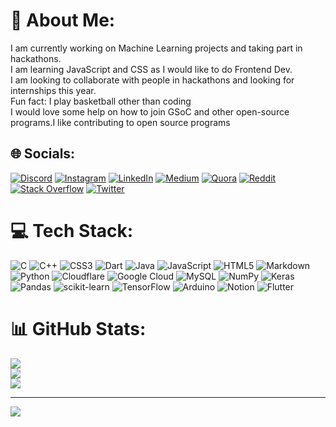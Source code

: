 # 💫 About Me:
I am currently working on Machine Learning projects and taking part in hackathons.<br>I am learning JavaScript and CSS as I would like to do Frontend Dev.<br>I am looking to collaborate with people in hackathons and looking for internships this year.<br>Fun fact: I play basketball other than coding<br>I would love some help on how to join GSoC and other open-source programs.I like contributing to open source programs


## 🌐 Socials:
[![Discord](https://img.shields.io/badge/Discord-%237289DA.svg?logo=discord&logoColor=white)](https://discordapp.com/users/483202967655415819) [![Instagram](https://img.shields.io/badge/Instagram-%23E4405F.svg?logo=Instagram&logoColor=white)](https://instagram.com/shreyansh_khaitan14) [![LinkedIn](https://img.shields.io/badge/LinkedIn-%230077B5.svg?logo=linkedin&logoColor=white)](https://linkedin.com/in/shreyansh-khaitan) [![Medium](https://img.shields.io/badge/Medium-12100E?logo=medium&logoColor=white)](https://medium.com/@shrey1411) [![Quora](https://img.shields.io/badge/Quora-%23B92B27.svg?logo=Quora&logoColor=white)](https://quora.com/profile/Shreyansh-Khaitan-1) [![Reddit](https://img.shields.io/badge/Reddit-%23FF4500.svg?logo=Reddit&logoColor=white)](https://reddit.com/user/shrey_14) [![Stack Overflow](https://img.shields.io/badge/-Stackoverflow-FE7A16?logo=stack-overflow&logoColor=white)](https://stackoverflow.com/users/shreyansh-khaitan) [![Twitter](https://img.shields.io/badge/Twitter-%231DA1F2.svg?logo=Twitter&logoColor=white)](https://twitter.com/shrey148) 

# 💻 Tech Stack:
![C](https://img.shields.io/badge/c-%2300599C.svg?style=for-the-badge&logo=c&logoColor=white) ![C++](https://img.shields.io/badge/c++-%2300599C.svg?style=for-the-badge&logo=c%2B%2B&logoColor=white) ![CSS3](https://img.shields.io/badge/css3-%231572B6.svg?style=for-the-badge&logo=css3&logoColor=white) ![Dart](https://img.shields.io/badge/dart-%230175C2.svg?style=for-the-badge&logo=dart&logoColor=white) ![Java](https://img.shields.io/badge/java-%23ED8B00.svg?style=for-the-badge&logo=java&logoColor=white) ![JavaScript](https://img.shields.io/badge/javascript-%23323330.svg?style=for-the-badge&logo=javascript&logoColor=%23F7DF1E) ![HTML5](https://img.shields.io/badge/html5-%23E34F26.svg?style=for-the-badge&logo=html5&logoColor=white) ![Markdown](https://img.shields.io/badge/markdown-%23000000.svg?style=for-the-badge&logo=markdown&logoColor=white) ![Python](https://img.shields.io/badge/python-3670A0?style=for-the-badge&logo=python&logoColor=ffdd54) ![Cloudflare](https://img.shields.io/badge/Cloudflare-F38020?style=for-the-badge&logo=Cloudflare&logoColor=white) ![Google Cloud](https://img.shields.io/badge/Google%20Cloud-%234285F4.svg?style=for-the-badge&logo=google-cloud&logoColor=white) ![MySQL](https://img.shields.io/badge/mysql-%2300f.svg?style=for-the-badge&logo=mysql&logoColor=white) ![NumPy](https://img.shields.io/badge/numpy-%23013243.svg?style=for-the-badge&logo=numpy&logoColor=white) ![Keras](https://img.shields.io/badge/Keras-%23D00000.svg?style=for-the-badge&logo=Keras&logoColor=white) ![Pandas](https://img.shields.io/badge/pandas-%23150458.svg?style=for-the-badge&logo=pandas&logoColor=white) ![scikit-learn](https://img.shields.io/badge/scikit--learn-%23F7931E.svg?style=for-the-badge&logo=scikit-learn&logoColor=white) ![TensorFlow](https://img.shields.io/badge/TensorFlow-%23FF6F00.svg?style=for-the-badge&logo=TensorFlow&logoColor=white) ![Arduino](https://img.shields.io/badge/-Arduino-00979D?style=for-the-badge&logo=Arduino&logoColor=white) ![Notion](https://img.shields.io/badge/Notion-%23000000.svg?style=for-the-badge&logo=notion&logoColor=white) ![Flutter](https://img.shields.io/badge/Flutter-%2302569B.svg?style=for-the-badge&logo=Flutter&logoColor=white)
# 📊 GitHub Stats:
![](https://github-readme-stats.vercel.app/api?username=shrey141102&theme=dark&hide_border=false&include_all_commits=false&count_private=false)<br/>
![](https://github-readme-streak-stats.herokuapp.com/?user=shrey141102&theme=dark&hide_border=false)<br/>
![](https://github-readme-stats.vercel.app/api/top-langs/?username=shrey141102&theme=dark&hide_border=false&include_all_commits=false&count_private=false&layout=compact)

---
[![](https://visitcount.itsvg.in/api?id=shrey141102&icon=5&color=6)](https://visitcount.itsvg.in)

<!-- Proudly created with GPRM ( https://gprm.itsvg.in ) -->

